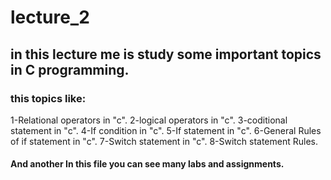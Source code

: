# lecture_2
## in this lecture me is study some important topics in C programming.
### this topics like:

1-Relational operators in "c".
2-logical operators in "c".
3-coditional statement in "c".
4-If condition in "c".
5-If statement in "c".
6-General Rules of if statement in "c".
7-Switch statement in "c".
8-Switch statement Rules.
#### And another In this file you can see many labs and assignments.

